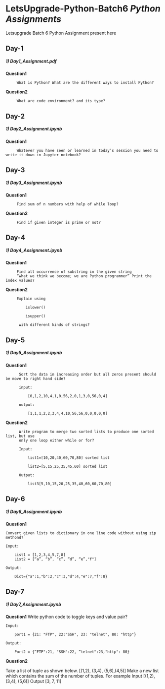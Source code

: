 # LetsUpgrade-Python-Batch6 *Python Assignments*
Letsupgrade Batch 6 Python Assignment present here

## **Day-1**

##### 1) Day1_Assignment.pdf
   **Question1**
   
         What is Python? What are the different ways to install Python?
         
   **Question2**
   
         What are code environment? and its type?
   


## **Day-2**

##### 1) Day2_Assignment.ipynb
   **Question1**
   
         Whatever you have seen or learned in today’s session you need to write it down in Jupyter notebook?
         
         
## **Day-3**

##### 1) Day3_Assignment.ipynb
   **Question1**
   
         Find sum of n numbers with help of while loop?
         
   **Question2**
   
         Find if given integer is prime or not?  
         
## **Day-4**

##### 1) Day4_Assignment.ipynb
   **Question1**
   
         Find all occurrence of substring in the given string 
         “what we think we become; we are Python programmer” Print the index values?
         
   **Question2**
   
         Explain using

             islower()

             isupper()

          with different kinds of strings?
          
          
## **Day-5**

##### 1) Day5_Assignment.ipynb
   **Question1**
   
          Sort the data in increasing order but all zeros present should be move to right hand side?
          
          input:
          
              [0,1,2,10,4,1,0,56,2,0,1,3,0,56,0,4]
              
          output:
          
              [1,1,1,2,2,3,4,4,10,56,56,0,0,0,0,0]
         
   **Question2**
   
          Write program to merge two sorted lists to produce one sorted list, but use 
          only one loop either while or for?
          
          Input:
          
              list1=[10,20,40,60,70,80] sorted list
         
              list2=[5,15,25,35,45,60] sorted list
          
          Output:
  
              list3[5,10,15,20,25,35,40,60,60,70,80]


## **Day-6**

##### 1) Day6_Assignment.ipynb
   **Question1**

	Convert given lists to dictionary in one line code without using zip methond?

	Input:

		List1 = [1,2,3,4,5,7,8]
		List2 = [“a”, “b”, “c”, “d”, “e”,"f"]

	Output:
	
		Dict={"a":1,"b":2,"c":3,"d":4,"e":7,"f":8}



## **Day-7**

##### 1) Day7_Assignment.ipynb
   **Question1**
	Write python code to toggle keys and value pair?
	
	Input:
		
		port1 = {21: "FTP", 22:"SSH", 23: "telnet", 80: "http"}

	Output:

		Port2 = {“FTP":21, "SSH":22, “telnet":23,"http": 80}	

   **Question2**

Take a list of tuple as shown below.
[(1,2), (3,4), (5,6),(4,5)]
Make a new list which contains the sum of the number of tuples.
For example
Input
[(1,2), (3,4), (5,6)]
Output
[3, 7, 11]
